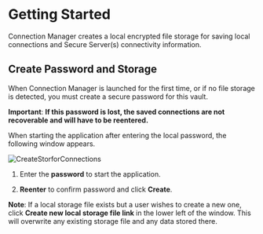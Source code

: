 # Getting Started

Connection Manager creates a local encrypted file storage for saving local connections and Secure Server(s) connectivity information. 

## Create Password and Storage

When Connection Manager is launched for the first time, or if no file storage is detected, you must create a secure password for this vault.

**Important**: **If this password is lost, the saved connections are not recoverable and will have to be reentered.**

When starting the application after entering the local password, the following window appears. 

![CreateStorforConnections](C:\Thycotic.ConnectionManager.Docs\getting-started\images\CreateStorforConnections.png)

1. Enter the **password** to start the application.

2. **Reenter** to confirm password and click **Create**.

**Note**: If a local storage file exists but a user wishes to create a new one, click **Create new local storage file link**  in the lower left of the window. This will overwrite any existing storage file and any data stored there.
